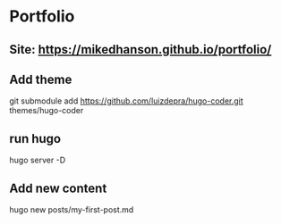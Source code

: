 # Portfolio

## Site: https://mikedhanson.github.io/portfolio/

## Add theme
git submodule add https://github.com/luizdepra/hugo-coder.git themes/hugo-coder

## run hugo 
hugo server -D

## Add new content 
hugo new posts/my-first-post.md
